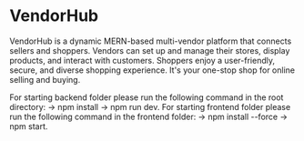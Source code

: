# VendorHub
VendorHub is a dynamic MERN-based multi-vendor platform that connects sellers and shoppers. Vendors can set up and manage their stores, display products, and interact with customers. Shoppers enjoy a user-friendly, secure, and diverse shopping experience. It's your one-stop shop for online selling and buying.

For starting backend folder please run the following command in the root directory: 
-> npm install 
-> npm run dev.
For starting frontend folder please run the following command in the frontend folder: 
-> npm install --force
-> npm start.


